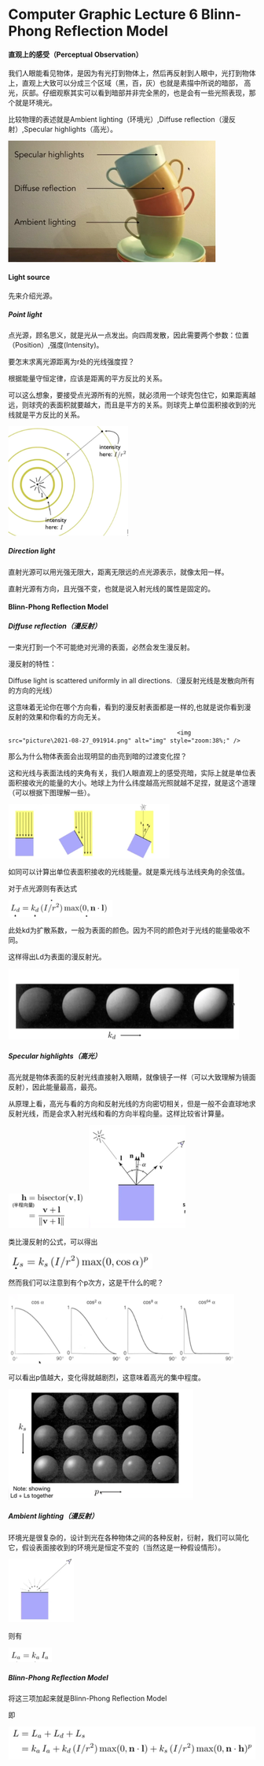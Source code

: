 # Computer Graphic Lecture 6 Blinn-Phong Reflection Model

#### 直观上的感受（Perceptual Observation）

我们人眼能看见物体，是因为有光打到物体上，然后再反射到人眼中，光打到物体上，直观上大致可以分成三个区域（黑，百，灰）也就是素描中所说的暗部， 高光，灰部。仔细观察其实可以看到暗部并非完全黑的，也是会有一些光照表现，那个就是环境光。

比较物理的表述就是Ambient lighting（环境光）,Diffuse reflection（漫反射）,Specular highlights（高光）。

<img src="picture\2021-08-27_090335.png" alt="2021-08-27_090335" style="zoom:50%;" />

#### Light source

先来介绍光源。

##### Point light 

点光源，顾名思义，就是光从一点发出。向四周发散，因此需要两个参数：位置（Position）,强度(Intensity)。

要怎末求离光源距离为r处的光线强度捏？

根据能量守恒定律，应该是距离的平方反比的关系。

可以这么想象，要接受点光源所有的光照，就必须用一个球壳包住它，如果距离越远，则球壳的表面积就要越大，而且是平方的关系。则球壳上单位面积接收到的光线就是平方反比的关系。

<img src="picture\2021-08-27_094757.png" style="zoom:38%;" />

##### Direction light

直射光源可以用光强无限大，距离无限远的点光源表示，就像太阳一样。

直射光源有方向，且光强不变，也就是说入射光线的属性是固定的。

#### Blinn-Phong Reflection Model

##### Diffuse reflection（漫反射）

一束光打到一个不可能绝对光滑的表面，必然会发生漫反射。

漫反射的特性：

Diffuse light is scattered uniformly in all directions.（漫反射光线是发散向所有的方向的光线）

这意味着无论你在哪个方向看，看到的漫反射表面都是一样的,也就是说你看到漫反射的效果和你看的方向无关。

 													<img src="picture\2021-08-27_091914.png" alt="img" style="zoom:38%;" />

那么为什么物体表面会出现明显的由亮到暗的过渡变化捏？

这和光线与表面法线的夹角有关，我们人眼直观上的感受亮暗，实际上就是单位表面积接收光的能量的大小。地球上为什么纬度越高光照就越不足捏，就是这个道理（可以根据下图理解一些）。

<img src="picture\2021-08-27_092713.png" alt="img" style="zoom:38%;" />

如同可以计算出单位表面积接收的光线能量。就是乘光线与法线夹角的余弦值。

对于点光源则有表达式

<img src="picture\2021-08-27_095737.png" alt="img" style="zoom:50%;" />

此处kd为扩散系数，一般为表面的颜色。因为不同的颜色对于光线的能量吸收不同。

这样得出Ld为表面的漫反射光。

<img src="picture\2021-08-27_100357.png" alt="img" style="zoom:50%;" />



##### Specular highlights（高光）

高光就是物体表面的反射光线直接射入眼睛，就像镜子一样（可以大致理解为镜面反射），因此能量最高，最亮。

从原理上看，高光与看的方向和反射光线的方向密切相关，但是一般不会直球地求反射光线，而是会求入射光线和看的方向半程向量。这样比较省计算量。

<img src="picture\2021-08-27_101216.png" alt="img" style="zoom:50%;" /><img src="picture\2021-08-27_101126.png" style="zoom:50%;" />

类比漫反射的公式，可以得出



<img src="picture/2021-08-27_101359.png" style="zoom:66%;" />

  然而我们可以注意到有个p次方，这是干什么的呢？

<img src="picture/2021-08-27_102225.png" style="zoom:50%;" />

可以看出p值越大，变化得就越剧烈，这意味着高光的集中程度。

<img src="picture/2021-08-27_102421.png" style="zoom:50%;" />



##### Ambient lighting（漫反射）

环境光是很复杂的，设计到光在各种物体之间的各种反射，衍射，我们可以简化它，假设表面接收到的环境光是恒定不变的（当然这是一种假设情形）。

<img src="picture/2021-08-27_102747.png" style="zoom:38%;" />

则有

<img src="picture/2021-08-27_102757.png" style="zoom:50%;" />

##### Blinn-Phong Reflection Model

将这三项加起来就是Blinn-Phong Reflection Model

即

<img src="picture/2021-08-27_103009.png" style="zoom:67%;" />


